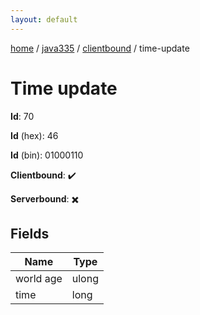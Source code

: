 ```yaml
---
layout: default
---
```


[home](/)  /  [java335](/protocol/java335)  /  [clientbound](/protocol/java335/clientbound)  /  time-update

# Time update

**Id**: 70

**Id** (hex): 46

**Id** (bin): 01000110

**Clientbound**: ✔️

**Serverbound**: ✖️

## Fields

Name | Type
---|---
world age | ulong
time | long

